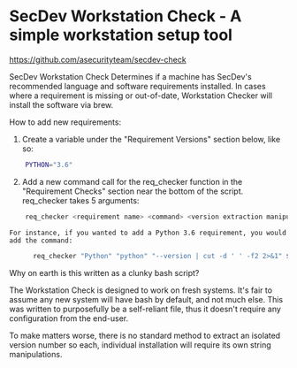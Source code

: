<a id="markdown-SecDev Check" name="SecDev Check"></a>
# SecDev Workstation Check - A simple workstation setup tool

<https://github.com/asecurityteam/secdev-check>

<a id="markdown-overview" name="overview"></a>
SecDev Workstation Check
Determines if a machine has SecDev's recommended language and software requirements installed.
In cases where a requirement is missing or out-of-date, Workstation Checker will install the
software via brew.

How to add new requirements:

1) Create a variable under the "Requirement Versions" section below, like so:

```bash
    PYTHON="3.6"
```

2) Add a new command call for the req_checker function in the "Requirement Checks" section near the bottom
of the script. req_checker takes 5 arguments:

```bash
    req_checker <requirement name> <command> <version extraction manipulations> <required version> <installation command>
```

    For instance, if you wanted to add a Python 3.6 requirement, you would add the command:

```bash
      req_checker "Python" "python" "--version | cut -d ' ' -f2 2>&1" $PYTHON "brew install python3"
```

Why on earth is this written as a clunky bash script?

The Workstation Check is designed to work on fresh systems. It's fair to assume any new system
will have bash by default, and not much else. This was written to purposefully be a self-reliant file, thus it doesn't require any configuration from the end-user.

To make matters worse, there is no standard method to extract an isolated version number so each, individual installation will
require its own string manipulations.
